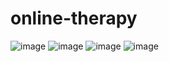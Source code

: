 # online-therapy

![image](https://user-images.githubusercontent.com/85651950/135187289-8b495fc2-86fd-4838-9ead-6a1d4bb32cfb.png)
![image](https://user-images.githubusercontent.com/85651950/135163566-5912d7bc-81c6-4b9c-925f-6412971a7301.png)
![image](https://user-images.githubusercontent.com/85651950/135163627-cc2e7e03-cac0-4c38-98b8-18e9bbeb56af.png)
![image](https://user-images.githubusercontent.com/85651950/135166093-63d85dde-625a-4430-ac33-2301ea52ec7c.png)
